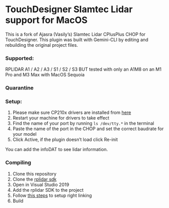 # TouchDesigner Slamtec Lidar support for MacOS

This is a fork of Ajasra (Vasily’s) Slamtec Lidar CPlusPlus CHOP for TouchDesigner. This plugin was built with Gemini-CLI by editing and rebuilding the original project files.

### Supported:
RPLIDAR A1 / A2 / A3 / S1 / S2 / S3 BUT tested with only an A1M8 on an M1 Pro and M3 Max with MacOS Sequoia 

### Quarantine

### Setup:
1. Please make sure CP210x drivers are installed from [here](https://www.silabs.com/software-and-tools/usb-to-uart-bridge-vcp-drivers?tab=downloads)
2. Restart your machine for drivers to take effect
3. Find the name of your port by running ```ls /dev/tty.*``` in the terminal
4. Paste the name of the port in the CHOP and set the correct baudrate for your model
5. Click Active, if the plugin doesn’t load click Re-init

You can add the infoDAT to see lidar information.

### Compiling
1. Clone this repository
2. Clone the [rplidar sdk](https://github.com/Slamtec/rplidar_sdk)
3. Open in Visual Studio 2019
4. Add the rplidar SDK to the project
5. Follow [this steps](https://github.com/Slamtec/rplidar_sdk/issues/71#issuecomment-1382005055) to setup right linking
6. Build


